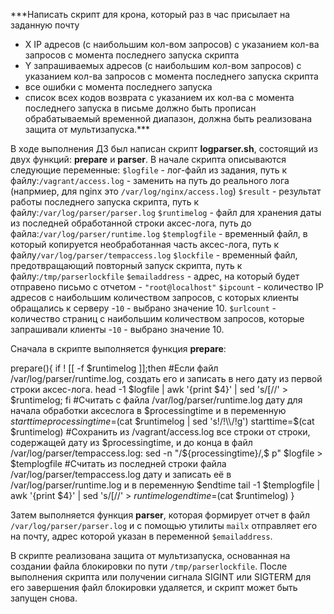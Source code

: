***Написать скрипт для крона, который раз в час присылает на заданную почту
- X IP адресов (с наибольшим кол-вом запросов) с указанием кол-ва запросов c момента последнего запуска скрипта
- Y запрашиваемых адресов (с наибольшим кол-вом запросов) с указанием кол-ва запросов c момента последнего запуска скрипта
- все ошибки c момента последнего запуска
- список всех кодов возврата с указанием их кол-ва с момента последнего запуска
в письме должно быть прописан обрабатываемый временной диапазон, должна быть реализована защита от мультизапуска.***

В ходе выполнения ДЗ был написан скрипт **logparser.sh**, состоящий из двух функций: **prepare** и **parser**. В начале скрипта описываются следующие переменные:
`$logfile` - лог-файл из задания, путь к файлу:`/vagrant/access.log` - заменить на путь до реального лога (напрмиер, для nginx это `/var/log/nginx/access.log`)
`$result` - результат работы последнего запуска скрипта, путь к файлу:`/var/log/parser/parser.log`
`$runtimelog` - файл для хранения даты из последней обработанной строки аксес-лога, путь до файла:`/var/log/parser/runtime.log`
`$templogfile` - временный файл, в который копируется необработанная часть аксес-лога, путь к файлу`/var/log/parser/tempaccess.log`
`$lockfile` - временный файл, предотвращающий повторный запуск скрипта, путь к файлу:`/tmp/parserlockfile`
`$emailaddress` - адрес, на который будет отправено письмо с отчетом - `"root@localhost"`
`$ipcount` - количество IP адресов с наибольшим количеством запросов, с которых клиенты обращались к серверу -`10` - выбрано значение 10.
`$urlcount` - количество страниц с наибольшим количеством запросов, которые запрашивали клиенты -`10` - выбрано значение 10.


Сначала в скрипте выполняется функция **prepare**:

prepare(){
    if ! [[  -f $runtimelog ]];then
#Если файл /var/log/parser/runtime.log, создать его и записать в него дату из первой строки аксес-лога. 
        head -1 $logfile | awk '{print $4}' | sed 's/\[//' > $runtimelog;
    fi
#Считать с файла /var/log/parser/runtime.log дату для начала обработки аксеслога в $processingtime и в переменную $starttime
    processingtime=$(cat $runtimelog | sed 's!/!\\/!g')
    starttime=$(cat $runtimelog)
#Сохранить из /vagrant/access.log все строки от строки, содержащей дату из $processingtime, и до конца в файл /var/log/parser/tempaccess.log:
    sed -n "/${processingtime}/,$ p" $logfile > $templogfile
#Считать из последней строки файла /var/log/parser/tempaccess.log дату и записать её в /var/log/parser/runtime.log и в переменную $endtime
    tail -1 $templogfile | awk '{print $4}' | sed 's/\[//' > $runtimelog
    endtime=$(cat $runtimelog)
}

Затем выполняется функция **parser**, которая формирует отчет в файл `/var/log/parser/parser.log` и с помощью утилиты `mailx` отправляет его на почту, адрес которой указан в переменной `$emailaddress`. 

В скрипте реализована защита от мультизапуска, основанная на создании файла блокировки по пути `/tmp/parserlockfile`. После выполнения скрипта или получении сигнала SIGINT или SIGTERM для его завершения файл блокировки удаляется, и скрипт может быть запущен снова.
